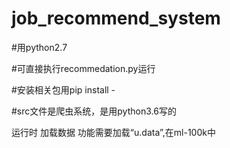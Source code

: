 # job_recommend_system

#用python2.7

#可直接执行recommedation.py运行

#安装相关包用pip install -

#src文件是爬虫系统，是用python3.6写的

运行时 加载数据 功能需要加载“u.data”,在ml-100k中 
